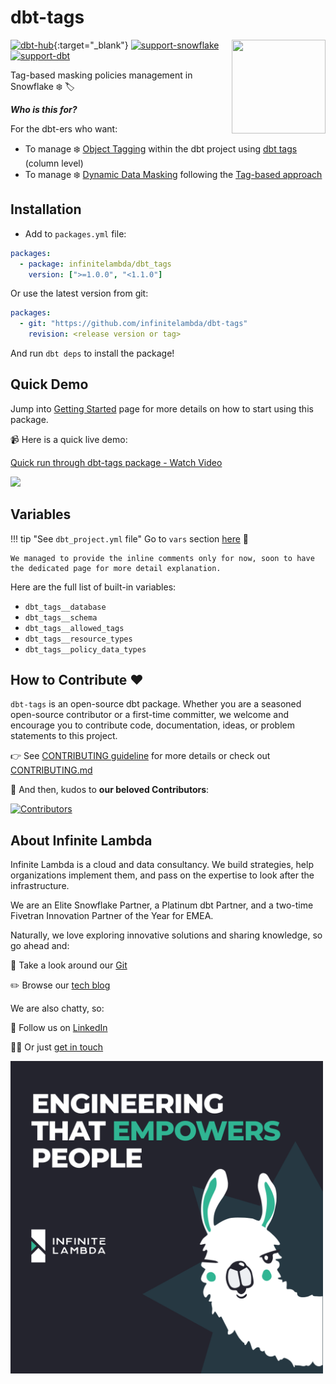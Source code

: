 <!-- markdownlint-disable no-inline-html no-alt-text ul-indent code-block-style -->
# dbt-tags

<img align="right" width="150" height="150" src="./assets/img/il-logo.png">

[![dbt-hub](https://img.shields.io/badge/Visit-dbt--hub%20↗️-FF694B?logo=dbt&logoColor=FF694B)](https://hub.getdbt.com/infinitelambda/dbt_tags?ref=infinitelambda){:target="_blank"}
[![support-snowflake](https://img.shields.io/badge/support-Snowflake-7faecd?logo=snowflake&logoColor=7faecd)](https://docs.snowflake.com?ref=infinitelambda)
[![support-dbt](https://img.shields.io/badge/support-dbt%20v1.6+-FF694B?logo=dbt&logoColor=FF694B)](https://docs.getdbt.com?ref=infinitelambda)

Tag-based masking policies management in Snowflake ❄️ 🏷️

**_Who is this for?_**

For the dbt-ers who want:

- To manage ❄️ [Object Tagging](https://docs.snowflake.com/en/user-guide/object-tagging?ref=infinitelambda) within the dbt project using [dbt tags](https://docs.getdbt.com/reference/resource-configs/tags?ref=infinitelambda) (column level)
- To manage ❄️ [Dynamic Data Masking](https://docs.snowflake.com/en/user-guide/security-column-ddm-use?ref=infinitelambda) following the [Tag-based approach](https://docs.snowflake.com/en/user-guide/tag-based-masking-policies?ref=infinitelambda)

## Installation

- Add to `packages.yml` file:

```yml
packages:
  - package: infinitelambda/dbt_tags
    version: [">=1.0.0", "<1.1.0"]
```

Or use the latest version from git:

```yml
packages:
  - git: "https://github.com/infinitelambda/dbt-tags"
    revision: <release version or tag>
```

And run `dbt deps` to install the package!

## Quick Demo

Jump into [Getting Started](getting-started.md) page for more details on how to start using this package.

📹 Here is a quick live demo:

<div>
  <a href="https://www.loom.com/share/afd6015f3fde4c7bb232741244c744cf">
    <p>Quick run through dbt-tags package - Watch Video</p>
  </a>
  <a href="https://www.loom.com/share/afd6015f3fde4c7bb232741244c744cf">
    <img style="max-width:300px;" src="https://cdn.loom.com/sessions/thumbnails/afd6015f3fde4c7bb232741244c744cf-1710220296731-with-play.gif">
  </a>
</div>

## Variables

!!! tip "See `dbt_project.yml` file"
    Go to `vars` section [here](https://github.com/infinitelambda/dbt-tags/blob/main/dbt_project.yml#L12) 🏃

    We managed to provide the inline comments only for now, soon to have the dedicated page for more detail explanation.

Here are the full list of built-in variables:

- `dbt_tags__database`
- `dbt_tags__schema`
- `dbt_tags__allowed_tags`
- `dbt_tags__resource_types`
- `dbt_tags__policy_data_types`

## How to Contribute ❤️

`dbt-tags` is an open-source dbt package. Whether you are a seasoned open-source contributor or a first-time committer, we welcome and encourage you to contribute code, documentation, ideas, or problem statements to this project.

👉 See [CONTRIBUTING guideline](https://dbt-tags.iflambda.com/latest/nav/dev/contributing.html) for more details or check out [CONTRIBUTING.md](https://github.com/infinitelambda/dbt-tags/tree/main/CONTRIBUTING.md)

🌟 And then, kudos to **our beloved Contributors**:

<a href="https://github.com/infinitelambda/dbt-tags/graphs/contributors">
  <img src="https://contrib.rocks/image?repo=infinitelambda/dbt-tags" alt="Contributors" />
</a>

## About Infinite Lambda

Infinite Lambda is a cloud and data consultancy. We build strategies, help organizations implement them, and pass on the expertise to look after the infrastructure.

We are an Elite Snowflake Partner, a Platinum dbt Partner, and a two-time Fivetran Innovation Partner of the Year for EMEA.

Naturally, we love exploring innovative solutions and sharing knowledge, so go ahead and:

🔧 Take a look around our [Git](https://github.com/infinitelambda)

✏️ Browse our [tech blog](https://infinitelambda.com/category/tech-blog/)

We are also chatty, so:

👀 Follow us on [LinkedIn](https://www.linkedin.com/company/infinite-lambda/)

👋🏼 Or just [get in touch](https://infinitelambda.com/contacts/)

[<img src="https://raw.githubusercontent.com/infinitelambda/cdn/1.0.0/general/images/GitHub-About-Section-1080x1080.png" alt="About IL" width="500">](https://infinitelambda.com/)
